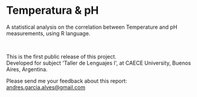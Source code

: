 # Temperatura & pH

A statistical analysis on the correlation between Temperature and pH measurements, using R language.

&nbsp;

This is the first public release of this project.  
Developed for subject 'Taller de Lenguajes I', at CAECE University, Buenos Aires, Argentina.  

Please send me your feedback about this report: andres.garcia.alves@gmail.com
